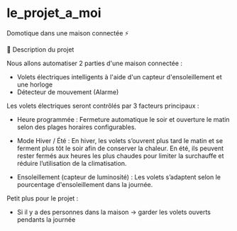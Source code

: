 # le_projet_a_moi
Domotique dans une maison connectée ⚡

📌 Description du projet

Nous allons automatiser 2 parties d'une maison connectée :
- Volets électriques intelligents à l'aide d'un capteur d'ensoleillement et une horloge 
- Détecteur de mouvement (Alarme)

Les volets électriques seront contrôlés par 3 facteurs principaux :
- Heure programmée :
    Fermeture automatique le soir et ouverture le matin selon des plages horaires configurables.

- Mode Hiver / Été :
    En hiver, les volets s’ouvrent plus tard le matin et se ferment plus tôt le soir afin de conserver la chaleur.
    En été, ils peuvent rester fermés aux heures les plus chaudes pour limiter la surchauffe et réduire l’utilisation de la climatisation.

- Ensoleillement (capteur de luminosité) :
    Les volets s’adaptent selon le pourcentage d'ensoleillement dans la journée.



Petit plus pour le projet :
- Si il y a des personnes dans la maison -> garder les volets ouverts pendants la journée

